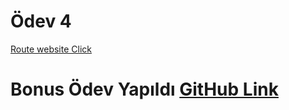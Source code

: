  # Ödev 4
[Route website Click]()
 # Bonus Ödev Yapıldı [GitHub Link](https://github.com/Soykangrlr/Kodluyoruz-istanbul-boocamp-week04_Bonus_odev)